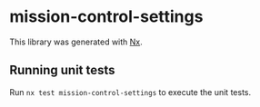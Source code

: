 # mission-control-settings

This library was generated with [Nx](https://nx.dev).

## Running unit tests

Run `nx test mission-control-settings` to execute the unit tests.
